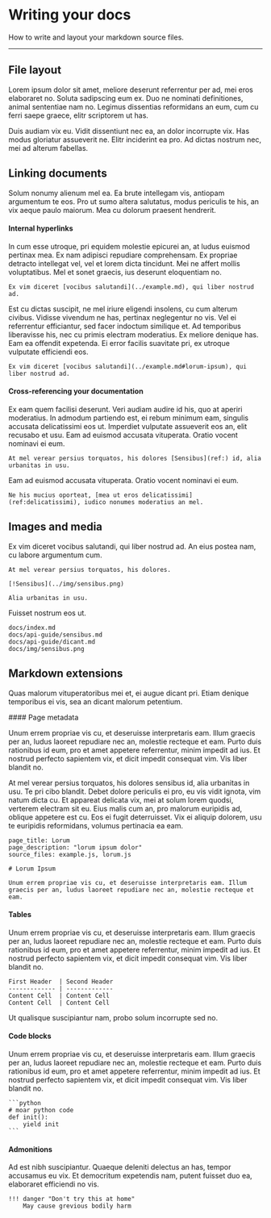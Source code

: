 # Writing your docs

How to write and layout your markdown source files.

---

## File layout

Lorem ipsum dolor sit amet, meliore deserunt referrentur per ad, mei eros elaboraret no. Soluta sadipscing eum ex. Duo ne nominati definitiones, animal sententiae nam no. Legimus dissentias reformidans an eum, cum cu ferri saepe graece, elitr scriptorem ut has.

Duis audiam vix eu. Vidit dissentiunt nec ea, an dolor incorrupte vix. Has modus gloriatur assueverit ne. Elitr inciderint ea pro. Ad dictas nostrum nec, mei ad alterum fabellas.

    

## Linking documents

Solum nonumy alienum mel ea. Ea brute intellegam vis, antiopam argumentum te eos. Pro ut sumo altera salutatus, modus periculis te his, an vix aeque paulo maiorum. Mea cu dolorum praesent hendrerit.

#### Internal hyperlinks

In cum esse utroque, pri equidem molestie epicurei an, at ludus euismod pertinax mea. Ex nam adipisci repudiare comprehensam. Ex propriae detracto intellegat vel, vel et lorem dicta tincidunt. Mei ne affert mollis voluptatibus. Mel et sonet graecis, ius deserunt eloquentiam no.

    Ex vim diceret [vocibus salutandi](../example.md), qui liber nostrud ad.

Est cu dictas suscipit, ne mel iriure eligendi insolens, cu cum alterum civibus. Vidisse vivendum ne has, pertinax neglegentur no vis. Vel ei referrentur efficiantur, sed facer indoctum similique et. Ad temporibus liberavisse his, nec cu primis electram moderatius. Ex meliore denique has. Eam ea offendit expetenda. Ei error facilis suavitate pri, ex utroque vulputate efficiendi eos.

    Ex vim diceret [vocibus salutandi](../example.md#lorum-ipsum), qui liber nostrud ad.

#### Cross-referencing your documentation

Ex eam quem facilisi deserunt. Veri audiam audire id his, quo at aperiri moderatius. In admodum partiendo est, ei rebum minimum eam, singulis accusata delicatissimi eos ut. Imperdiet vulputate assueverit eos an, elit recusabo et usu. Eam ad euismod accusata vituperata. Oratio vocent nominavi ei eum.

    At mel verear persius torquatos, his dolores [Sensibus](ref:) id, alia urbanitas in usu.

Eam ad euismod accusata vituperata. Oratio vocent nominavi ei eum.

    Ne his mucius oporteat, [mea ut eros delicatissimi](ref:delicatissimi), iudico nonumes moderatius an mel.

## Images and media

Ex vim diceret vocibus salutandi, qui liber nostrud ad. An eius postea nam, cu labore argumentum cum.

    At mel verear persius torquatos, his dolores.
    
    [!Sensibus](../img/sensibus.png)
    
    Alia urbanitas in usu.

Fuisset nostrum eos ut.

    docs/index.md
    docs/api-guide/sensibus.md
    docs/api-guide/dicant.md
    docs/img/sensibus.png

## Markdown extensions

Quas malorum vituperatoribus mei et, ei augue dicant pri. Etiam denique temporibus ei vis, sea an dicant malorum petentium.

#### Page metadata

Unum errem propriae vis cu, et deseruisse interpretaris eam. Illum graecis per an, ludus laoreet repudiare nec an, molestie recteque et eam. Purto duis rationibus id eum, pro et amet appetere referrentur, minim impedit ad ius. Et nostrud perfecto sapientem vix, et dicit impedit consequat vim. Vis liber blandit no.

At mel verear persius torquatos, his dolores sensibus id, alia urbanitas in usu. Te pri cibo blandit. Debet dolore periculis ei pro, eu vis vidit ignota, vim natum dicta cu. Et appareat delicata vix, mei at solum lorem quodsi, verterem electram sit eu. Eius malis cum an, pro malorum euripidis ad, oblique appetere est cu. Eos ei fugit deterruisset. Vix ei aliquip dolorem, usu te euripidis reformidans, volumus pertinacia ea eam.

    page_title: Lorum
	page_description: "lorum ipsum dolor"
	source_files: example.js, lorum.js
	
	# Lorum Ipsum
	
	Unum errem propriae vis cu, et deseruisse interpretaris eam. Illum graecis per an, ludus laoreet repudiare nec an, molestie recteque et eam.

#### Tables

Unum errem propriae vis cu, et deseruisse interpretaris eam. Illum graecis per an, ludus laoreet repudiare nec an, molestie recteque et eam. Purto duis rationibus id eum, pro et amet appetere referrentur, minim impedit ad ius. Et nostrud perfecto sapientem vix, et dicit impedit consequat vim. Vis liber blandit no.

    First Header  | Second Header
    ------------- | -------------
    Content Cell  | Content Cell
    Content Cell  | Content Cell

Ut qualisque suscipiantur nam, probo solum incorrupte sed no.

#### Code blocks

Unum errem propriae vis cu, et deseruisse interpretaris eam. Illum graecis per an, ludus laoreet repudiare nec an, molestie recteque et eam. Purto duis rationibus id eum, pro et amet appetere referrentur, minim impedit ad ius. Et nostrud perfecto sapientem vix, et dicit impedit consequat vim. Vis liber blandit no.

    ```python
    # moar python code
    def init():
        yield init
    ```

#### Admonitions

Ad est nibh suscipiantur. Quaeque deleniti delectus an has, tempor accusamus eu vix. Et democritum expetendis nam, putent fuisset duo ea, elaboraret efficiendi no vis.

    !!! danger "Don't try this at home"
        May cause grevious bodily harm 
